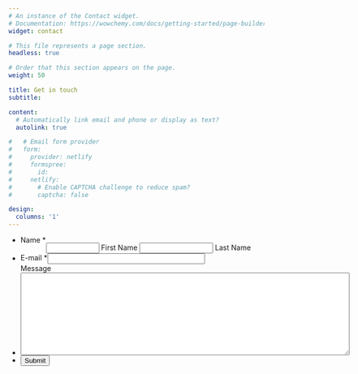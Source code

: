 ```yaml
---
# An instance of the Contact widget.
# Documentation: https://wowchemy.com/docs/getting-started/page-builder/
widget: contact

# This file represents a page section.
headless: true

# Order that this section appears on the page.
weight: 50

title: Get in touch
subtitle:

content:
  # Automatically link email and phone or display as text?
  autolink: true

#   # Email form provider
#   form:
#     provider: netlify
#     formspree:
#       id:
#     netlify:
#       # Enable CAPTCHA challenge to reduce spam?
#       captcha: false

design:
  columns: '1'
---
```


<!-- <form action="https://getform.io/f/081fad67-aeee-4963-97aa-cff663d721fd" method="POST" accept-charset="UTF-8" autocomplete="on">
    <input type="text" name="name">
    <input type="email" name="email">
    <input type="text" name="message">
    <button type="submit">Send</button>
</form> -->


<script src="https://cdn01.jotfor.ms/static/prototype.forms.js?3.3.35765" type="text/javascript"></script>
<script src="https://cdn02.jotfor.ms/static/jotform.forms.js?3.3.35765" type="text/javascript"></script>
<script defer src="https://cdnjs.cloudflare.com/ajax/libs/punycode/1.4.1/punycode.js"></script>
<script type="text/javascript">	JotForm.newDefaultTheme = true;
	JotForm.extendsNewTheme = false;
	JotForm.newPaymentUIForNewCreatedForms = false;
	JotForm.newPaymentUI = true;
	JotForm.clearFieldOnHide="disable";

	JotForm.init(function(){
	/*INIT-START*/
if (window.JotForm && JotForm.accessible) $('input_5').setAttribute('tabindex',0);
      JotForm.alterTexts(undefined);
	/*INIT-END*/
	});

   JotForm.prepareCalculationsOnTheFly([null,null,{"name":"submit2","qid":"2","text":"Submit","type":"control_button"},{"name":"name","qid":"3","text":"Name","type":"control_fullname"},{"name":"email","qid":"4","text":"E-mail","type":"control_email"},{"name":"message","qid":"5","text":"Message","type":"control_textarea"}]);
   setTimeout(function() {
JotForm.paymentExtrasOnTheFly([null,null,{"name":"submit2","qid":"2","text":"Submit","type":"control_button"},{"name":"name","qid":"3","text":"Name","type":"control_fullname"},{"name":"email","qid":"4","text":"E-mail","type":"control_email"},{"name":"message","qid":"5","text":"Message","type":"control_textarea"}]);}, 20); 
</script>
<style type="text/css">@media print{.form-section{display:inline!important}.form-pagebreak{display:none!important}.form-section-closed{height:auto!important}.page-section{position:initial!important}}</style>
<link type="text/css" rel="stylesheet" href="https://cdn01.jotfor.ms/themes/CSS/5e6b428acc8c4e222d1beb91.css?themeRevisionID=5f30e2a790832f3e96009402"/>
<link type="text/css" rel="stylesheet" href="https://cdn02.jotfor.ms/css/styles/payment/payment_styles.css?3.3.35765" />
<link type="text/css" rel="stylesheet" href="https://cdn03.jotfor.ms/css/styles/payment/payment_feature.css?3.3.35765" />
<style type="text/css" id="form-designer-style">
    /* Injected CSS Code */
.form-label.form-label-auto {
        
        display: inline-block;
        float: left;
        text-align: left;
      
      }
    /* Injected CSS Code */
</style>

<form action="https://forms.un-static.com/forms/d1802c53ae6cfcf8a26146de3cf574afc7701c46" method="POST" accept-charset="UTF-8" autocomplete="on">
  <input type="hidden" name="formID" value="222522565295458" />
  <input type="hidden" id="JWTContainer" value="" />
  <input type="hidden" id="cardinalOrderNumber" value="" />
  <div role="main" class="form-all">
    <style>
      .form-all:before { background: none;}
    </style>
    <ul class="form-section page-section">
      <li class="form-line jf-required" data-type="control_fullname" id="id_3">
        <label class="form-label form-label-left form-label-auto" id="label_3" for="first_3">
          Name
          <span class="form-required">
            *
          </span>
        </label>
        <div id="cid_3" class="form-input jf-required" data-layout="full">
          <div data-wrapper-react="true">
            <span class="form-sub-label-container" style="vertical-align:top" data-input-type="first">
              <input type="text" id="first_3" name="q3_name[first]" class="form-textbox validate[required]" data-defaultvalue="" autoComplete="section-input_3 given-name" size="10" value="" data-component="first" aria-labelledby="label_3 sublabel_3_first" required="" />
              <label class="form-sub-label" for="first_3" id="sublabel_3_first" style="min-height:13px" aria-hidden="false"> First Name </label>
            </span>
            <span class="form-sub-label-container" style="vertical-align:top" data-input-type="last">
              <input type="text" id="last_3" name="q3_name[last]" class="form-textbox validate[required]" data-defaultvalue="" autoComplete="section-input_3 family-name" size="15" value="" data-component="last" aria-labelledby="label_3 sublabel_3_last" required="" />
              <label class="form-sub-label" for="last_3" id="sublabel_3_last" style="min-height:13px" aria-hidden="false"> Last Name </label>
            </span>
          </div>
        </div>
      </li>
      <li class="form-line jf-required" data-type="control_email" id="id_4">
        <label class="form-label form-label-left form-label-auto" id="label_4" for="input_4">
          E-mail
          <span class="form-required">
            *
          </span>
        </label>
        <div id="cid_4" class="form-input jf-required" data-layout="half">
          <input type="email" id="input_4" name="q4_email" class="form-textbox validate[required, Email]" data-defaultvalue="" style="width:310px" size="310" value="" data-component="email" aria-labelledby="label_4" required="" />
        </div>
      </li>
      <li class="form-line" data-type="control_textarea" id="id_5">
        <label class="form-label form-label-left form-label-auto" id="label_5" for="input_5"> Message </label>
        <div id="cid_5" class="form-input" data-layout="full">
          <textarea id="input_5" class="form-textarea" name="q5_message" style="width:648px;height:163px" data-component="textarea" aria-labelledby="label_5"></textarea>
        </div>
      </li>
      <li class="form-line" data-type="control_button" id="id_2">
        <div id="cid_2" class="form-input-wide" data-layout="full">
          <div data-align="center" class="form-buttons-wrapper form-buttons-center   jsTest-button-wrapperField">
            <button id="input_2" type="submit" class="form-submit-button submit-button jf-form-buttons jsTest-submitField" data-component="button" data-content="">
              Submit
            </button>
          </div>
        </div>
      </li>
      <li style="display:none">
        Should be Empty:
        <input type="text" name="website" value="" />
      </li>
    </ul>
  </div>
    </div>
  </div>
</form>
